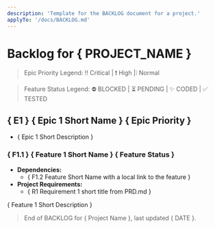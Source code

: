 ```yaml
---
description: 'Template for the BACKLOG document for a project.'
applyTo: '/docs/BACKLOG.md'
---
```


# Backlog for { PROJECT_NAME }

> Epic Priority Legend: ‼️ Critical | ❗ High  |❕ Normal

> Feature Status Legend: ⛔ BLOCKED | ⏳ PENDING | ✨ CODED | ✅ TESTED 

<!-- List 1 to 5 significant functionalities -->
## { E1 } { Epic 1 Short Name } { Epic Priority }

- { Epic 1 Short Description }

<!-- List 1 to 5 deployable features of the epic -->  
### { F1.1 } { Feature 1 Short Name } { Feature Status }

- **Dependencies:** 
  <!-- May be empty -->
  - { F1.2 Feature Short Name with a local link to the feature }
- **Project Requirements:** 
  - { R1 Requirement 1 short title from PRD.md }

{ Feature 1 Short Description }


> End of BACKLOG for { Project Name }, last updated { DATE }.
